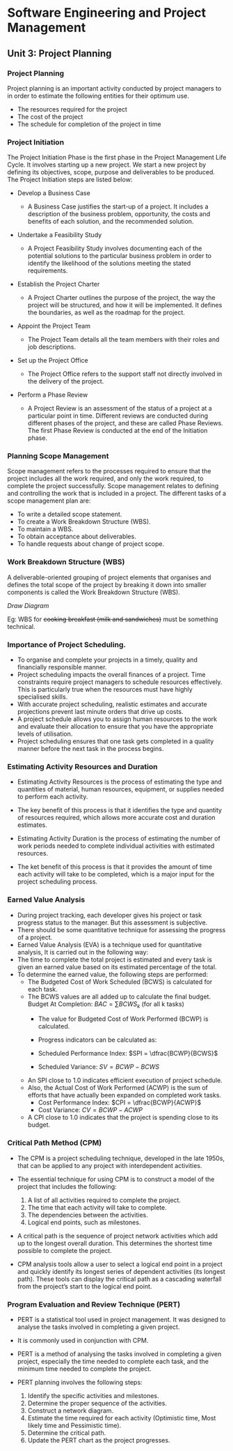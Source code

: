 # Software Engineering and Project Management

## Unit 3: Project Planning

### Project Planning

Project planning is an important activity conducted by project managers to in order to estimate the following entities for their optimum use.

- The resources required for the project
- The cost of the project
- The schedule for completion of the project in time

### Project Initiation

The Project Initiation Phase is the first phase in the Project Management Life Cycle. It involves starting up a new project. We start a new project by defining its objectives, scope, purpose and deliverables to be produced. The Project Initiation steps are listed below:

- Develop a Business Case
  - A Business Case justifies the start-up of a project. It includes a description of the business problem, opportunity, the costs and benefits of each solution, and the recommended solution.

- Undertake a Feasibility Study
  - A Project Feasibility Study involves documenting each of the potential solutions to the particular business problem in order to identify the likelihood of the solutions meeting the stated requirements.

- Establish the Project Charter
  - A Project Charter outlines the purpose of the project, the way the project will be structured, and how it will be implemented. It defines the boundaries, as well as the roadmap for the project.

- Appoint the Project Team
  - The Project Team details all the team members with their roles and job descriptions.

- Set up the Project Office
  - The Project Office refers to the support staff not directly involved in the delivery of the project.

- Perform a Phase Review
  - A Project Review is an assessment of the status of a project at a particular point in time. Different reviews are conducted during different phases of the project, and these are called Phase Reviews. The first Phase Review is conducted at the end of the Initiation phase.

### Planning Scope Management

Scope management refers to the processes required to ensure that the project includes all the work required, and only the work required, to complete the project successfully. Scope management relates to defining and controlling the work that is included in a project. The different tasks of a scope management plan are:

- To write a detailed scope statement.
- To create a Work Breakdown Structure (WBS).
- To maintain a WBS.
- To obtain acceptance about deliverables.
- To handle requests about change of project scope.



### Work Breakdown Structure (WBS)

A deliverable-oriented grouping of project elements that organises and defines the total scope of the project by breaking it down into smaller components is called the Work Breakdown Structure (WBS).

*Draw Diagram*

Eg: WBS for ~~cooking breakfast (milk and sandwiches)~~ must be something technical.

### Importance of Project Scheduling.

- To organise and complete your projects in a timely, quality and financially responsible manner.
- Project scheduling impacts the overall finances of a project. Time constraints require project managers to schedule resources effectively. This is particularly true when the resources must have highly specialised skills.
- With accurate project scheduling, realistic estimates and accurate projections prevent last minute orders that drive up costs.
- A project schedule allows you to assign human resources to the work and evaluate their allocation to ensure that you have the appropriate levels of utilisation.
- Project scheduling ensures that one task gets completed in a quality manner before the next task in the process begins.

### Estimating Activity Resources and Duration

- Estimating Activity Resources is the process of estimating the type and quantities of material, human resources, equipment, or supplies needed to perform each activity.
- The key benefit of this process is that it identifies the type and quantity of resources required, which allows more accurate cost and duration estimates.



- Estimating Activity Duration is the process of estimating the number of work periods needed to complete individual activities with estimated resources.
- The ket benefit of this process is that it provides the amount of time each activity will take to be completed, which is a major input for the project scheduling process.

### Earned Value Analysis

- During project tracking, each developer gives his project or task progress status to the manager. But this assessment is subjective.
- There should be some quantitative technique for assessing the progress of a project.
- Earned Value Analysis (EVA) is a technique used for quantitative analysis, It is carried out in the following way:
- The time to complete the total project is estimated and every task is given an earned value based on its estimated percentage of the total.
- To determine the earned value, the following steps are performed:
  - The Budgeted Cost of Work Scheduled (BCWS) is calculated for each task.
  - The BCWS values are all added up to calculate the final budget.
    Budget At Completion:   $BAC = ∑BCWS_k$	(for all k tasks)
    - The value for Budgeted Cost of Work Performed (BCWP) is calculated.
    - Progress indicators can be calculated as:

    - Scheduled Performance Index: $SPI = \dfrac{BCWP}{BCWS}$
    - Scheduled Variance:  $SV = BCWP - BCWS$
  - An SPI close to 1.0 indicates efficient execution of project schedule.
  - Also, the Actual Cost of Work Performed (ACWP) is the sum of efforts that have actually been expanded on completed work tasks.
    - Cost Performance Index: $CPI = \dfrac{BCWP}{ACWP}$
    - Cost Variance: $CV = BCWP - ACWP$
  - A CPI close to 1.0 indicates that the project is spending close to its budget.

### Critical Path Method (CPM)

- The CPM is a project scheduling technique, developed in the late 1950s, that can be applied to any project with interdependent activities.
- The essential technique for using CPM is to construct a model of the project that includes the following:
	1. A list of all activities required to complete the project.
	2. The time that each activity will take to complete.
	3. The dependencies between the activities.
	4. Logical end points, such as milestones.

- A critical path is the sequence of project network activities which add up to the longest overall duration. This determines the shortest time possible to complete the project.
- CPM analysis tools allow a user to select a logical end point in a project and quickly identify its longest series of dependent activities (its longest path). These tools can display the critical path as a cascading waterfall from the project’s start to the logical end point.

### Program Evaluation and Review Technique (PERT)

- PERT is a statistical tool used in project management. It was designed to analyse the tasks involved in completing a given project.
- It is commonly used in conjunction with CPM.
- PERT is a method of analysing the tasks involved in completing a given project, especially the time needed to complete each task, and the minimum time needed to complete the project.
- PERT planning involves the following steps:

	1. Identify the specific activities and milestones.
	2. Determine the proper sequence of the activities.
	3. Construct a network diagram.
	4. Estimate the time required for each activity (Optimistic time, Most likely time and Pessimistic time).
	5. Determine the critical path.
	6. Update the PERT chart as the project progresses.